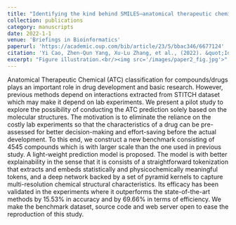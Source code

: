 ```yaml
---
title: "Identifying the kind behind SMILES—anatomical therapeutic chemical classification using structure-only representations"
collection: publications
category: manuscripts
date: 2022-1-1
venue: 'Briefings in Bioinformatics'
paperurl: 'https://academic.oup.com/bib/article/23/5/bbac346/6677124'
citation: 'Yi Cao, Zhen-Qun Yang, Xu-Lu Zhang, et al., (2022). &quot;Identifying the kind behind SMILES—anatomical therapeutic chemical classification using structure-only representations.&quot; <i>Briefings in Bioinformatics</i>.'
excerpt: "Figure illustration.<br/><img src='/images/paper2_fig.jpg'>"
---
```


Anatomical Therapeutic Chemical (ATC) classification for compounds/drugs plays an important role in drug development and basic research. However, previous methods depend on interactions extracted from STITCH dataset which may make it depend on lab experiments. We present a pilot study to explore the possibility of conducting the ATC prediction solely based on the molecular structures. The motivation is to eliminate the reliance on the costly lab experiments so that the characteristics of a drug can be pre-assessed for better decision-making and effort-saving before the actual development. To this end, we construct a new benchmark consisting of 4545 compounds which is with larger scale than the one used in previous study. A light-weight prediction model is proposed. The model is with better explainability in the sense that it is consists of a straightforward tokenization that extracts and embeds statistically and physicochemically meaningful tokens, and a deep network backed by a set of pyramid kernels to capture multi-resolution chemical structural characteristics. Its efficacy has been validated in the experiments where it outperforms the state-of-the-art methods by 15.53% in accuracy and by 69.66% in terms of efficiency. We make the benchmark dataset, source code and web server open to ease the reproduction of this study.
